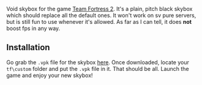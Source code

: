 Void skybox for the game [Team Fortress 2](https://www.teamfortress.com). It's a plain, pitch black skybox which should replace all the default ones. It won't work on sv pure servers, but is still fun to use whenever it's allowed. As far as I can tell, it does **not** boost fps in any way.
## Installation
Go grab the `.vpk` file for the skybox [here](https://github.com/tf2iMicro/TF2-Mods/releases/download/v1.0/void_skybox.vpk). Once downloaded, locate your `tf\custom` folder and put the `.vpk` file in it. That should be all. Launch the game and enjoy your new skybox!
